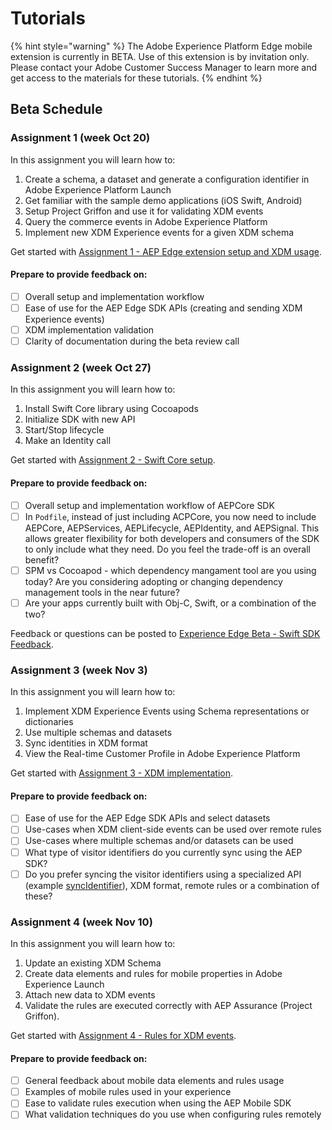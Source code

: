 # Tutorials

{% hint style="warning" %}
The Adobe Experience Platform Edge mobile extension is currently in BETA. Use of this extension is by invitation only. Please contact your Adobe Customer Success Manager to learn more and get access to the materials for these tutorials.
{% endhint %}

## Beta Schedule

### Assignment 1 (week Oct 20)

In this assignment you will learn how to:

1. Create a schema, a dataset and generate a configuration identifier in Adobe Experience Platform Launch 
2. Get familiar with the sample demo applications \(iOS Swift, Android\)
3. Setup Project Griffon and use it for validating XDM events
4. Query the commerce events in Adobe Experience Platform
5. Implement new XDM Experience events for a given XDM schema

Get started with [Assignment 1 - AEP Edge extension setup and XDM usage](https://aep-sdks.gitbook.io/docs/beta/experience-platform-extension/tutorials/tutorial-1-edge-extension-setup).

#### Prepare to provide feedback on:

* [ ] Overall setup and implementation workflow
* [ ] Ease of use for the AEP Edge SDK APIs \(creating and sending XDM Experience events\)
* [ ] XDM implementation validation
* [ ] Clarity of documentation during the beta review call

### Assignment 2 (week Oct 27)

In this assignment you will learn how to:

1. Install Swift Core library using Cocoapods
2. Initialize SDK with new API
3. Start/Stop lifecycle
4. Make an Identity call

Get started with [Assignment 2 - Swift Core setup](https://aep-sdks.gitbook.io/docs/beta/experience-platform-extension/tutorials/tutorial-2-swift-core-setup).

#### Prepare to provide feedback on:

* [ ] Overall setup and implementation workflow of AEPCore SDK
* [ ] In `Podfile`, instead of just including ACPCore, you now need to include AEPCore, AEPServices, AEPLifecycle, AEPIdentity, and AEPSignal. This allows greater flexibility for both developers and consumers of the SDK to only include what they need. Do you feel the trade-off is an overall benefit?
* [ ] SPM vs Cocoapod - which dependency mangament tool are you using today? Are you considering adopting or changing dependency management tools in the near future?
* [ ] Are your apps currently built with Obj-C, Swift, or a combination of the two?

Feedback or questions can be posted to [Experience Edge Beta - Swift SDK Feedback](https://github.com/adobe/aepsdk-core-ios/issues/427).

### Assignment 3 (week Nov 3)

In this assignment you will learn how to:

1. Implement XDM Experience Events using Schema representations or dictionaries
2. Use multiple schemas and datasets
3. Sync identities in XDM format
4. View the Real-time Customer Profile in Adobe Experience Platform

Get started with [Assignment 3 - XDM implementation](https://aep-sdks.gitbook.io/docs/beta/experience-platform-extension/tutorials/tutorial-3-xdm-implementation).

#### Prepare to provide feedback on:

* [ ] Ease of use for the AEP Edge SDK APIs and select datasets
* [ ] Use-cases when XDM client-side events can be used over remote rules
* [ ] Use-cases where multiple schemas and/or datasets can be used
* [ ] What type of visitor identifiers do you currently sync using the AEP SDK?
* [ ] Do you prefer syncing the visitor identifiers using a specialized API (example [syncIdentifier](https://aep-sdks.gitbook.io/docs/using-mobile-extensions/mobile-core/identity/identity-api-reference#syncidentifier)), XDM format, remote rules or a combination of these?

### Assignment 4 (week Nov 10)

In this assignment you will learn how to:

1. Update an existing XDM Schema
2. Create data elements and rules for mobile properties in Adobe Experience Launch
3. Attach new data to XDM events
4. Validate the rules are executed correctly with AEP Assurance (Project Griffon).

Get started with [Assignment 4 - Rules for XDM events](https://aep-sdks.gitbook.io/docs/beta/experience-platform-extension/tutorials/tutorial-4-rules-xdm-events).

#### Prepare to provide feedback on:

* [ ] General feedback about mobile data elements and rules usage
* [ ] Examples of mobile rules used in your experience
* [ ] Ease to validate rules execution when using the AEP Mobile SDK
* [ ] What validation techniques do you use when configuring rules remotely